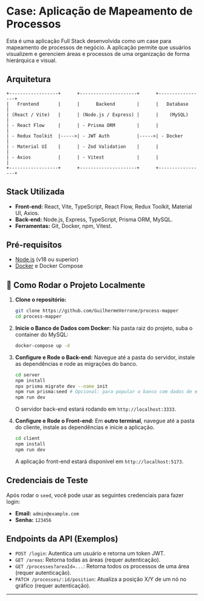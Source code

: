 # Case: Aplicação de Mapeamento de Processos

Esta é uma aplicação Full Stack desenvolvida como um case para mapeamento de processos de negócio. A aplicação permite que usuários visualizem e gerenciem áreas e processos de uma organização de forma hierárquica e visual.

## Arquitetura

```
+------------------+      +---------------------+      +-----------------+
|   Frontend       |      |      Backend        |      |   Database      |
| (React / Vite)   |      | (Node.js / Express) |      |    (MySQL)      |
| - React Flow     |      | - Prisma ORM        |      |                 |
| - Redux Toolkit  |----->| - JWT Auth          |----->| - Docker        |
| - Material UI    |      | - Zod Validation    |      |                 |
| - Axios          |      | - Vitest            |      |                 |
+------------------+      +---------------------+      +-----------------+
```

## Stack Utilizada

- **Front-end:** React, Vite, TypeScript, React Flow, Redux Toolkit, Material UI, Axios.
- **Back-end:** Node.js, Express, TypeScript, Prisma ORM, MySQL.
- **Ferramentas:** Git, Docker, npm, Vitest.

## Pré-requisitos

- [Node.js](https://nodejs.org/) (v18 ou superior)
- [Docker](https://www.docker.com/products/docker-desktop/) e Docker Compose

## 🚀 Como Rodar o Projeto Localmente

1.  **Clone o repositório:**
    ```bash
    git clone https://github.com/GuilhermeVerrone/process-mapper
    cd process-mapper
    ```

2.  **Inicie o Banco de Dados com Docker:**
    Na pasta raiz do projeto, suba o container do MySQL:
    ```bash
    docker-compose up -d
    ```

3.  **Configure e Rode o Back-end:**
    Navegue até a pasta do servidor, instale as dependências e rode as migrações do banco.
    ```bash
    cd server
    npm install
    npx prisma migrate dev --name init
    npm run prisma:seed # Opcional: para popular o banco com dados de exemplo
    npm run dev
    ```
    O servidor back-end estará rodando em `http://localhost:3333`.

4.  **Configure e Rode o Front-end:**
    Em **outro terminal**, navegue até a pasta do cliente, instale as dependências e inicie a aplicação.
    ```bash
    cd client
    npm install
    npm run dev
    ```
    A aplicação front-end estará disponível em `http://localhost:5173`.

## Credenciais de Teste

Após rodar o `seed`, você pode usar as seguintes credenciais para fazer login:
- **Email:** `admin@example.com`
- **Senha:** `123456`

## Endpoints da API (Exemplos)

- `POST /login`: Autentica um usuário e retorna um token JWT.
- `GET /areas`: Retorna todas as áreas (requer autenticação).
- `GET /processes?areaId=...`: Retorna todos os processos de uma área (requer autenticação).
- `PATCH /processes/:id/position`: Atualiza a posição X/Y de um nó no gráfico (requer autenticação).

---
